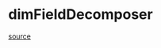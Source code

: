 # dimFieldDecomposer

[source](github.com/OpenFOAM-jp/OpenFOAM-utilities-tutorials-jp/blob/master/v1906/parallelProcessing/decomposePar/dimFieldDecomposer.C/dimFieldDecomposer.C)



